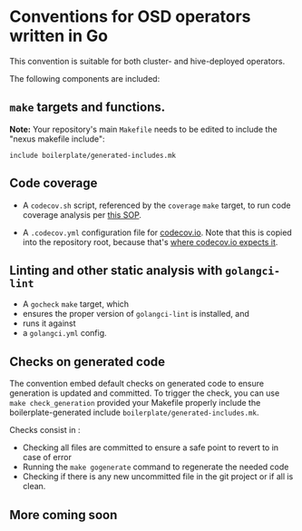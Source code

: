 # Conventions for OSD operators written in Go

This convention is suitable for both cluster- and hive-deployed operators.

The following components are included:

## `make` targets and functions.
**Note:** Your repository's main `Makefile` needs to be edited to include the
"nexus makefile include":

```
include boilerplate/generated-includes.mk
```

## Code coverage
- A `codecov.sh` script, referenced by the `coverage` `make` target, to
run code coverage analysis per [this SOP](https://github.com/openshift/ops-sop/blob/ff297220d1a6ac5d3199d242a1b55f0d4c433b87/services/codecov.md).

- A `.codecov.yml` configuration file for
  [codecov.io](https://docs.codecov.io/docs/codecov-yaml). Note that
  this is copied into the repository root, because that's
  [where codecov.io expects it](https://docs.codecov.io/docs/codecov-yaml#can-i-name-the-file-codecovyml).

## Linting and other static analysis with `golangci-lint`

- A `gocheck` `make` target, which
- ensures the proper version of `golangci-lint` is installed, and
- runs it against
- a `golangci.yml` config.

## Checks on generated code

The convention embed default checks on generated code to ensure generation is updated and committed.
To trigger the check, you can use `make check_generation` provided your Makefile properly include the boilerplate-generated include `boilerplate/generated-includes.mk`.

Checks consist in : 
* Checking all files are committed to ensure a safe point to revert to in case of error
* Running the `make gogenerate` command to regenerate the needed code
* Checking if there is any new uncommitted file in the git project or if all is clean.

## More coming soon
